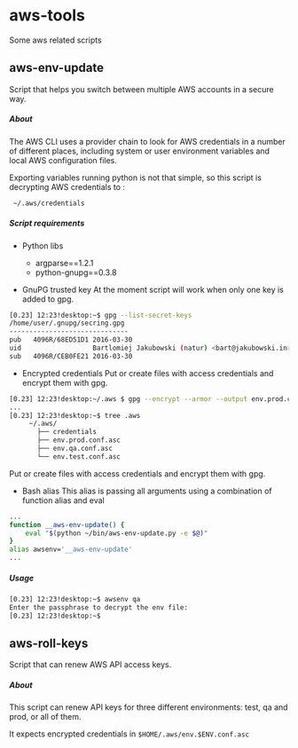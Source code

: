 aws-tools
=========
Some aws related scripts

aws-env-update
--------------
Script that helps you switch between multiple AWS accounts in a secure way.

##### About
The AWS CLI uses a provider chain to look for AWS credentials in a number of different places, including system or user environment variables and local AWS configuration files.

Exporting variables running python is not that simple, so this script is decrypting AWS credentials to :
```bash
 ~/.aws/credentials
 ```

##### Script requirements
* Python libs
  - argparse==1.2.1
  - python-gnupg==0.3.8



* GnuPG trusted key
At the moment script will work when only one key is added to gpg. 
```bash
[0.23] 12:23!desktop:~$ gpg --list-secret-keys
/home/user/.gnupg/secring.gpg
------------------------------
pub   4096R/68ED51D1 2016-03-30
uid                  Bartlomiej Jakubowski (natur) <bart@jakubowski.in>
sub   4096R/CEB0FE21 2016-03-30
```
* Encrypted credentials 
Put or create files with access credentials and encrypt them with gpg.
```bash
[0.23] 12:23!desktop:~/.aws $ gpg --encrypt --armor --output env.prod.conf.asc -r 'bart@jakubowski.in' env.prod.conf
...
[0.23] 12:23!desktop:~$ tree .aws
     ~/.aws/                   
       ├── credentials
       ├── env.prod.conf.asc           
       ├── env.qa.conf.asc       
       └── env.test.conf.asc
```
Put or create files with access credentials and encrypt them with gpg.

* Bash alias
This alias is passing all arguments using a combination of function alias and eval
```bash
...
function __aws-env-update() {
    eval "$(python ~/bin/aws-env-update.py -e $@)"
}
alias awsenv='__aws-env-update'
...
```
##### Usage

```bash
[0.23] 12:23!desktop:~$ awsenv qa
Enter the passphrase to decrypt the env file: 
[0.23] 12:23!desktop:~$
```

aws-roll-keys
-------------
Script that can renew AWS API access keys.

##### About

This script can renew API keys for three different environments: test, 
qa and prod, or all of them.

It expects encrypted credentials in `$HOME/.aws/env.$ENV.conf.asc`
